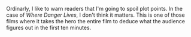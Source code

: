 Ordinarly, I like to warn readers that I'm going to spoil plot points. In the case of _Where Danger Lives_, I don't think it matters. This is one of those films where it takes the hero the entire film to deduce what the audience figures out in the first ten minutes.

